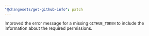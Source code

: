 ```yaml
---
"@changesets/get-github-info": patch
---
```


Improved the error message for a missing `GITHUB_TOKEN` to include the information about the required permissions.
